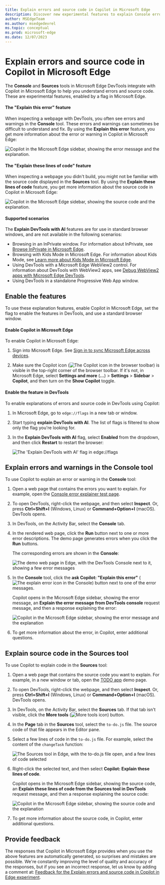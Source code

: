 ```yaml
---
title: Explain errors and source code in Copilot in Microsoft Edge
description: Discover new experimental features to explain Console errors and source code by using Copilot in Microsoft Edge
author: MSEdgeTeam
ms.author: msedgedevrel
ms.topic: conceptual
ms.prod: microsoft-edge
ms.date: 12/07/2023
---
```

# Explain errors and source code in Copilot in Microsoft Edge

The **Console** and **Sources** tools in Microsoft Edge DevTools integrate with Copilot in Microsoft Edge to help you understand errors and source code. These are experimental features, enabled by a flag in Microsoft Edge.


<!-- ------------------------------ -->
#### The "Explain this error" feature

When inspecting a webpage with DevTools, you often see errors and warnings in the **Console** tool. These errors and warnings can sometimes be difficult to understand and fix. By using the **Explain this error** feature, you get more information about the error or warning in Copilot in Microsoft Edge:

![Copilot in the Microsoft Edge sidebar, showing the error message and the explanation.](./copilot-explain-images/copilot-error-explanation.png)<!-- instance 1 of using this png -->


<!-- ------------------------------ -->
#### The "Explain these lines of code" feature

When inspecting a webpage you didn't build, you might not be familiar with the source code displayed in the **Sources** tool. By using the **Explain these lines of code** feature, you get more information about the source code in Copilot in Microsoft Edge:

![Copilot in the Microsoft Edge sidebar, showing the source code and the explanation.](./copilot-explain-images/copilot-code-explanation.png)<!-- instance 1 of using this png -->


<!-- ------------------------------ -->
#### Supported scenarios

The **Explain DevTools with AI** features are for use in standard browser windows, and are not available in the following scenarios:

* Browsing in an InPrivate window.  For information about InPrivate, see [Browse InPrivate in Microsoft Edge](https://support.microsoft.com/microsoft-edge/browse-inprivate-in-microsoft-edge-cd2c9a48-0bc4-b98e-5e46-ac40c84e27e2).
* Browsing with Kids Mode in Microsoft Edge.  For information about Kids Mode, see [Learn more about Kids Mode in Microsoft Edge](https://support.microsoft.com/microsoft-edge/learn-more-about-kids-mode-in-microsoft-edge-4bf0273c-1cbd-47a9-a8f3-895bc1f95bdd).
* Using DevTools with a Microsoft Edge WebView2 control.  For information about DevTools with WebView2 apps, see [Debug WebView2 apps with Microsoft Edge DevTools](../../webview2/how-to/debug-devtools.md).
* Using DevTools in a standalone Progressive Web App window.


<!-- ====================================================================== -->
## Enable the features

To use these explanation features, enable Copilot in Microsoft Edge, set the flag to enable the features in DevTools, and use a standard browser window.


<!-- ------------------------------ -->
#### Enable Copilot in Microsoft Edge

To enable Copilot in Microsoft Edge:

1. Sign into Microsoft Edge. See [Sign in to sync Microsoft Edge across devices](https://support.microsoft.com/microsoft-edge/sign-in-to-sync-microsoft-edge-across-devices-e6ffa79b-ed52-aa32-47e2-5d5597fe4674).

1. Make sure the Copilot icon (![The Copilot icon in the browser toolbar](./copilot-explain-images/copilot-icon.png)) is visible in the top-right corner of the browser toolbar. If it's not, in Microsoft Edge, select **Settings and more** (**...**) > **Settings** > **Sidebar** > **Copilot**, and then turn on the **Show Copilot** toggle.


<!-- ------------------------------ -->
#### Enable the feature in DevTools

To enable explanations of errors and source code in DevTools using Copilot:

1. In Microsoft Edge, go to `edge://flags` in a new tab or window.

1. Start typing **explain DevTools with AI**. The list of flags is filtered to show only the flag you're looking for.

1. In the **Explain DevTools with AI** flag, select **Enabled** from the dropdown, and then click **Restart** to restart the browser:

   ![The 'Explain DevTools with AI' flag in edge://flags](./copilot-explain-images/flag.png)


<!-- ====================================================================== -->
## Explain errors and warnings in the Console tool

To use Copilot to explain an error or warning in the **Console** tool:

1. Open a web page that contains the errors you want to explain. For example, open the [Console error explainer test page](https://microsoftedge.github.io/Demos/devtools-explain-error/).

1. To open DevTools, right-click the webpage, and then select **Inspect**.  Or, press **Ctrl+Shift+I** (Windows, Linux) or **Command+Option+I** (macOS).  DevTools opens.

1. In DevTools, on the Activity Bar, select the **Console** tab.

1. In the rendered web page, click the **Run** button next to one or more error descriptions. The demo page generates errors when you click the **Run** buttons.
  
   The corresponding errors are shown in the **Console**:

   ![The demo web page in Edge, with the DevTools Console next to it, showing a few error messages](./copilot-explain-images/some-console-errors.png)

1. In the **Console** tool, click the **ask Copilot: "Explain this error"** (![The explain error icon in the Console](./copilot-explain-images/explain-icon.png)) button next to one of the error messages.

   Copilot opens in the Microsoft Edge sidebar, showing the error message, an **Explain the error message from DevTools console** request message, and then a response explaining the error:

   ![Copilot in the Microsoft Edge sidebar, showing the error message and the explanation](./copilot-explain-images/copilot-error-explanation.png)<!-- instance 2 of using this png -->

1. To get more information about the error, in Copilot, enter additional questions.


<!-- ====================================================================== -->
## Explain source code in the Sources tool

To use Copilot to explain code in the **Sources** tool:

1. Open a web page that contains the source code you want to explain. For example, in a new window or tab, open the [TODO app](https://microsoftedge.github.io/Demos/demo-to-do/) demo page.

1. To open DevTools, right-click the webpage, and then select **Inspect**.  Or, press **Ctrl+Shift+I** (Windows, Linux) or **Command+Option+I** (macOS).  DevTools opens.

1. In DevTools, on the Activity Bar, select the **Sources** tab. If that tab isn't visible, click the **More tools** (![More tools icon](./copilot-explain-images/more-tools-icon.png)) button.

1. In the **Page** tab in the **Sources** tool, select the `to-do.js` file. The source code of that file appears in the Editor pane.

1. Select a few lines of code in the `to-do.js` file. For example, select the content of the `changeTask` function:

   ![The Sources tool in Edge, with the to-do.js file open, and a few lines of code selected](./copilot-explain-images/selected-code.png)

1. Right-click the selected text, and then select **Copilot: Explain these lines of code**.

   Copilot opens in the Microsoft Edge sidebar, showing the source code, an **Explain these lines of code from the Sources tool in DevTools** request message, and then a response explaining the source code:

   ![Copilot in the Microsoft Edge sidebar, showing the source code and the explanation](./copilot-explain-images/copilot-code-explanation.png)<!-- instance 2 of using this png -->

1. To get more information about the source code, in Copilot, enter additional questions.


<!-- ====================================================================== -->
## Provide feedback

The responses that Copilot in Microsoft Edge provides when you use the above features are automatically generated, so surprises and mistakes are possible. We're constantly improving the level of quality and accuracy of the responses, but if you see an incorrect response, let us know by adding a comment at: [Feedback for the Explain errors and source code in Copilot in Edge experiment](https://github.com/MicrosoftEdge/DevTools/issues/203).
